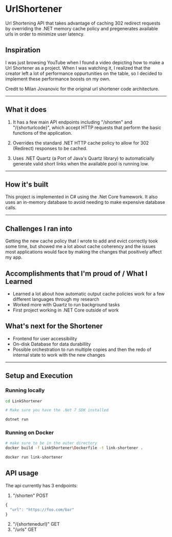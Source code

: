 # UrlShortener
Url Shortening API that takes advantage of caching 302 redirect requests by overriding the .NET memory cache policy and pregenerates available urls in order to minimize user latency.

## Inspiration
I was just browsing YouTube when I found a video depicting how to make a Url Shortener as a project. When I was watching it, I realized that the creator left a lot of performance oppurtunities on the table, so I decided to implement these performance boosts on my own.

Credit to Milan Jovanovic for the original url shortener code architecture.

---

## What it does
1. It has a few main API endpoints including "/shorten" and "/{shorturlcode}", which accept HTTP requests that perform the basic functions of the application.

2. Overrides the standard .NET HTTP cache policy to allow for 302 (Redirect) responses to be cached.

3. Uses .NET Quartz (a Port of Java's Quartz library) to automaticially generate valid short links when the available pool is running low.

---

## How it's built
This project is implemented in C# using the .Net Core framework. It also uses an in-memory database to avoid needing to make expensive database calls.

---

## Challenges I ran into
Getting the new cache policy that I wrote to add and evict correctly took some time, but showed me a lot about cache coherency and the issues most applications would face by making the changes that positively affect my app.

## Accomplishments that I'm proud of / What I Learned
- Learned a lot about how automatic output cache policies work for a few different languages through my research
- Worked more with Quartz to run background tasks
- First project working in .NET Core outside of work

## What's next for the Shortener
- Frontend for user accessibility
- On-disk Database for data durabillity
- Possible orchestration to run multiple copies and then the redo of internal state to work with the new changes

---

## Setup and Execution
### Running locally
```bash
cd LinkShortener

# Make sure you have the .Net 7 SDK installed

dotnet run
```

### Running on Docker
```bash
# make sure to be in the outer directory
docker build -f LinkShortener\Dockerfile -t link-shortener .

docker run link-shortener
```
## API usage
The api currently has 3 endpoints:
1. "/shorten" POST
```javascript
{
  "url": "https://foo.com/bar"
}
```
2. "/{shortenedurl}" GET
3. "/urls" GET

